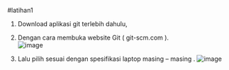 #latihan1
1.	Download aplikasi git terlebih dahulu,
2.	Dengan cara membuka website Git ( git-scm.com ).  
![image](https://user-images.githubusercontent.com/56398829/66699213-ea6f5280-ed0e-11e9-9618-0dad248af164.png)

3.	Lalu pilih sesuai dengan spesifikasi laptop masing – masing .
![image](https://user-images.githubusercontent.com/56398829/66699259-6073b980-ed0f-11e9-94d6-219d00224425.png)
